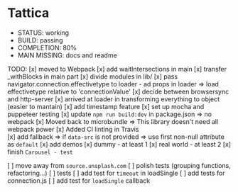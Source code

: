 # Tattica

- STATUS: working
- BUILD: passing
- COMPLETION: 80%
- MAIN MISSING: docs and readme

TODO:
[x] moved to Webpack
[x] add waitIntersections in main
[x] transfer _withBlocks in main part
[x] divide modules in lib/
[x] pass navigator.connection.effectivetype to loader
    - ad props in loader => load effectivetype relative to 'connectionValue'
[x] decide between browsersync and http-server
[x] arrived at loader in transforming everything to object (easier to mantain)
[x] add timestamp feature
[x] set up mocha and puppeteer testing
[x] update `npm run build:dev` in package.json => no webpack
[x] Moved back to microbundle => This library doesn't need all webpack power
[x] Added CI linting in Travis  
[x] add fallback => if `data-src` is not provided => use first non-null attribute as `default`
[x] add demos
    [x] dummy - at least 1
    [x] real world - at least 2
    [x] finish `Carousel - test`

[ ] move away from `source.unsplash.com`
[ ] polish tests (grouping functions, refactoring...)
[ ] tests
    [ ] add test for `timeout` in loadSingle
    [ ] add tests for connection.js
    [ ] add test for `loadSingle` callback